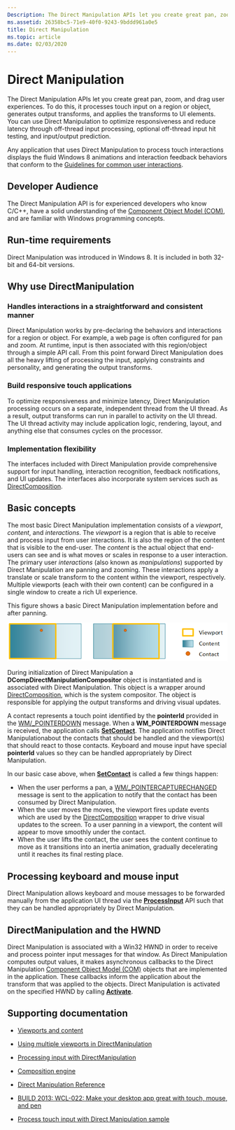 ```yaml
---
Description: The Direct Manipulation APIs let you create great pan, zoom, and drag user experiences. To do this, it processes touch input on a region or object, generates output transforms, and applies the transforms to UI elements.
ms.assetid: 26358bc5-71e9-40f0-9243-9bddd961a0e5
title: Direct Manipulation
ms.topic: article
ms.date: 02/03/2020
---
```


# Direct Manipulation

The Direct Manipulation APIs let you create great pan, zoom, and drag user experiences. To do this, it processes touch input on a region or object, generates output transforms, and applies the transforms to UI elements. You can use Direct Manipulation to optimize responsiveness and reduce latency through off-thread input processing, optional off-thread input hit testing, and input/output prediction.

Any application that uses Direct Manipulation to process touch interactions displays the fluid Windows 8 animations and interaction feedback behaviors that conform to the [Guidelines for common user interactions](/windows/uwp/design/input/).

## Developer Audience

The Direct Manipulation API is for experienced developers who know C/C++, have a solid understanding of the [Component Object Model (COM)](/windows/win32/com/component-object-model--com--portal), and are familiar with Windows programming concepts.

## Run-time requirements

Direct Manipulation was introduced in Windows 8. It is included in both 32-bit and 64-bit versions.

## Why use DirectManipulation

### Handles interactions in a straightforward and consistent manner

Direct Manipulation works by pre-declaring the behaviors and interactions for a region or object. For example, a web page is often configured for pan and zoom. At runtime, input is then associated with this region/object through a simple API call. From this point forward Direct Manipulation does all the heavy lifting of processing the input, applying constraints and personality, and generating the output transforms.

### Build responsive touch applications

To optimize responsiveness and minimize latency, Direct Manipulation processing occurs on a separate, independent thread from the UI thread. As a result, output transforms can run in parallel to activity on the UI thread. The UI thread activity may include application logic, rendering, layout, and anything else that consumes cycles on the processor.

### Implementation flexibility

The interfaces included with Direct Manipulation provide comprehensive support for input handling, interaction recognition, feedback notifications, and UI updates. The interfaces also incorporate system services such as [DirectComposition](/windows/win32/directcomp/directcomposition-portal).

## Basic concepts

The most basic Direct Manipulation implementation consists of a *viewport*, *content*, and *interactions*. The *viewport* is a region that is able to receive and process input from user interactions. It is also the region of the content that is visible to the end-user. The *content* is the actual object that end-users can see and is what moves or scales in response to a user interaction. The primary user *interactions* (also known as *manipulations*) supported by Direct Manipulation are panning and zooming. These interactions apply a translate or scale transform to the content within the viewport, respectively. Multiple viewports (each with their own content) can be configured in a single window to create a rich UI experience.

This figure shows a basic Direct Manipulation implementation before and after panning.

![basic direct manipulation implementation before and after panning.](images/dm-art-1.png)

During initialization of Direct Manipulation a **DCompDirectManipulationCompositor** object is instantiated and is associated with Direct Manipulation. This object is a wrapper around [DirectComposition](/windows/win32/directcomp/directcomposition-portal), which is the system compositor. The object is responsible for applying the output transforms and driving visual updates.

A contact represents a touch point identified by the **pointerId** provided in the [WM/_POINTERDOWN](../inputmsg/wm-pointerdown.md) message. When a **WM\_POINTERDOWN** message is received, the application calls [**SetContact**](/windows/win32/api/DirectManipulation/nf-directmanipulation-idirectmanipulationviewport-setcontact). The application notifies Direct Manipulationabout the contacts that should be handled and the viewport(s) that should react to those contacts. Keyboard and mouse input have special **pointerId** values so they can be handled appropriately by Direct Manipulation.

In our basic case above, when [**SetContact**](/windows/win32/api/DirectManipulation/nf-directmanipulation-idirectmanipulationviewport-setcontact) is called a few things happen:

- When the user performs a pan, a [WM/_POINTERCAPTURECHANGED](../inputmsg/wm-pointercapturechanged.md) message is sent to the application to notify that the contact has been consumed by Direct Manipulation.
- When the user moves the moves, the viewport fires update events which are used by the [DirectComposition](/windows/win32/directcomp/directcomposition-portal) wrapper to drive visual updates to the screen. To a user panning in a viewport, the content will appear to move smoothly under the contact.
- When the user lifts the contact, the user sees the content continue to move as it transitions into an inertia animation, gradually decelerating until it reaches its final resting place.

## Processing keyboard and mouse input

Direct Manipulation allows keyboard and mouse messages to be forwarded manually from the application UI thread via the [**ProcessInput**](/windows/win32/api/DirectManipulation/nf-directmanipulation-idirectmanipulationmanager-processinput) API such that they can be handled appropriately by Direct Manipulation.

## DirectManipulation and the HWND

Direct Manipulation is associated with a Win32 HWND in order to receive and process pointer input messages for that window. As Direct Manipulation computes output values, it makes asynchronous callbacks to the Direct Manipulation [Component Object Model (COM)](/windows/win32/com/component-object-model--com--portal) objects that are implemented in the application. These callbacks inform the application about the transform that was applied to the objects. Direct Manipulation is activated on the specified HWND by calling [**Activate**](/windows/win32/api/DirectManipulation/nf-directmanipulation-idirectmanipulationmanager-activate).

## Supporting documentation

- [Viewports and content](directmanipulation-viewports-and-content.md)
- [Using multiple viewports in DirectManipulation](directmanipulation-multiple-vieports.md)
- [Processing input with DirectManipulation](directmanipulation-processing-input-with-directmanipulation.md)
- [Composition engine](directmanipulation-composition-engine.md)
- [Direct Manipulation Reference](direct-manipulation-reference.md)

- [BUILD 2013: WCL-022: Make your desktop app great with touch, mouse, and pen](https://channel9.msdn.com/Events/Build/2013/4-022)
- [Process touch input with Direct Manipulation sample](https://github.com/microsoft/Windows-classic-samples/tree/1d363ff4bd17d8e20415b92e2ee989d615cc0d91/Samples/TouchInputDirectManipulation)
